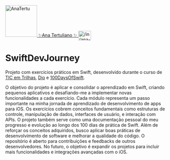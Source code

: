 <a href="https://anatertu.github.io/" target="_blank">

  <img src="https://avatars.githubusercontent.com/u/66326789?v=4" alt="AnaTertu" height="100" width="100" style="max-width:100%;"/>

</a>
<a href="https://www.linkedin.com/in/ana-tertu/" target="_blank">
 ✨Ana Tertuliano ✨
  <img align="center" alt="/in/ana-tertu" height="30" width="40" src="https://cdn.jsdelivr.net/gh/devicons/devicon/icons/linkedin/linkedin-original.svg" style="max-width:100%;" target="_blank"/>
   

</a>


# SwiftDevJourney

Projeto com exercícios práticos em Swift, desenvolvido durante o curso de [TIC em Trilhas](https://ticemtrilhas.instructure.com/courses/348), [Dio](https://web.dio.me/track/santander-bootcamp-2023-mobile-ios-com-swift) e [100DaysOfSwift](https://www.hackingwithswift.com/100).

  O objetivo do projeto é aplicar e consolidar o aprendizado em Swift, criando pequenos aplicativos e desafiando-me a implementar novas funcionalidades a cada exercício. Cada módulo representa um passo importante na minha jornada de aprendizado de desenvolvimento de apps para iOS. Os exercícios cobrem conceitos fundamentais como estruturas de controle, manipulação de dados, interfaces de usuário, e interação com APIs. O projeto também serve como uma documentação pessoal do meu progresso e evolução ao longo dos 100 dias de prática de Swift. Além de reforçar os conceitos adquiridos, busco aplicar boas práticas de desenvolvimento de software e melhorar a qualidade do código. O repositório é aberto para contribuições e feedbacks de outros desenvolvedores. No futuro, o objetivo é expandir os projetos para incluir mais funcionalidades e integrações avançadas com o iOS.

